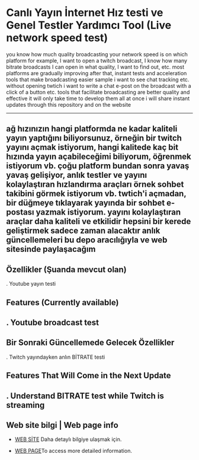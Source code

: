 # Canlı Yayın İnternet Hız testi ve Genel Testler Yardımcı Tool (Live network speed test)

you know how much quality broadcasting your network speed is on which platform
for example, I want to open a twitch broadcast, I know how many bitrate broadcasts I can open in what quality, I want to find out, etc. most platforms are gradually improving
after that, instant tests and acceleration tools that make broadcasting easier sample i want to see chat tracking etc. without opening twtich i want to write a chat e-post on the broadcast with a click of a button etc. tools that facilitate broadcasting are better quality and effective it will only take time to develop them all at once i will share instant updates through this repository and on the website

---

ağ hızınızın hangi platformda ne kadar kaliteli yayın yaptığını biliyorsunuz, örneğin bir twitch yayını açmak istiyorum, hangi kalitede kaç bit hızında yayın açabileceğimi biliyorum, öğrenmek istiyorum vb. çoğu platform bundan sonra yavaş yavaş gelişiyor, anlık testler ve yayını kolaylaştıran hızlandırma araçları örnek sohbet takibini görmek istiyorum vb. twtich'i açmadan, bir düğmeye tıklayarak yayında bir sohbet e-postası yazmak istiyorum. yayını kolaylaştıran araçlar daha kaliteli ve etkilidir hepsini bir kerede geliştirmek sadece zaman alacaktır anlık güncellemeleri bu depo aracılığıyla ve web sitesinde paylaşacağım
---
## Özellikler (Şuanda mevcut olan)

. Youtube yayın testi

## Features (Currently available)

. Youtube broadcast test
---

## Bir Sonraki Güncellemede Gelecek Özellikler

. Twitch yayındayken anlın BİTRATE testi

## Features That Will Come in the Next Update

. Understand BITRATE test while Twitch is streaming
---
## Web site bilgi     |  Web page info

- [WEB SİTE](https://erenrip.github.io/livenettest/) Daha detaylı bilgiye ulaşmak için.

- [WEB PAGE](https://erenrip.github.io/livenettest/)To access more detailed information.
